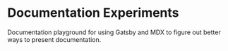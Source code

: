 # Documentation Experiments
Documentation playground for using Gatsby and MDX to figure out better ways to present documentation.
